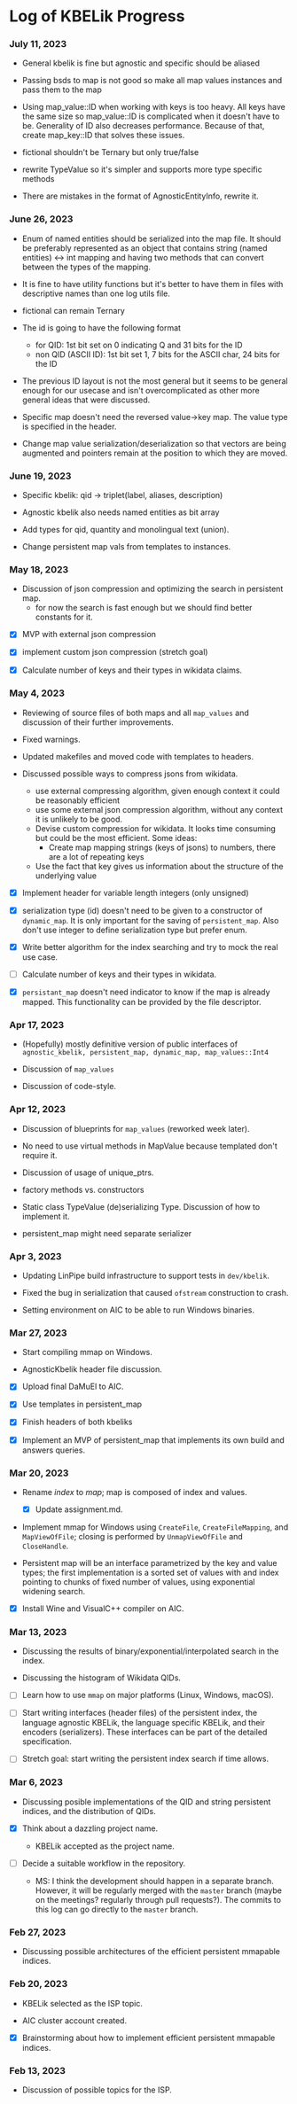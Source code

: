 # Log of KBELik Progress

### July 11, 2023
- General kbelik is fine but agnostic and specific should be aliased

- Passing bsds to map is not good so make all map values instances and pass them
  to the map

- Using map_value::ID when working with keys is too heavy. All keys have the
  same size so map_value::ID is complicated when it doesn't have to be.
  Generality of ID also decreases performance. Because of that, create
  map_key::ID that solves these issues.

- fictional shouldn't be Ternary but only true/false

- rewrite TypeValue so it's simpler and supports more type specific methods

- There are mistakes in the format of AgnosticEntityInfo, rewrite it.

### June 26, 2023
- Enum of named entities should be serialized into the map file. It should be
  preferably represented as an object that contains string (named entities) <-> int
  mapping and having two methods that can convert between the types of the
  mapping.

- It is fine to have utility functions but it's better to have them in files
  with descriptive names than one log utils file.

- fictional can remain Ternary

- The id is going to have the following format
    - for QID: 1st bit set on 0 indicating Q and 31 bits for the ID
    - non QID (ASCII ID): 1st bit set 1, 7 bits for the ASCII char, 24 bits for
      the ID

- The previous ID layout is not the most general but it seems to be general
  enough for our usecase and isn't overcomplicated as other more general ideas
  that were discussed.

- Specific map doesn't need the reversed value->key map. The value type is specified in the
  header.

- Change map value serialization/deserialization so that vectors are being augmented
  and pointers remain at the position to which they are moved.

### June 19, 2023
- Specific kbelik: qid -> triplet(label, aliases, description)

- Agnostic kbelik also needs named entities as bit array

- Add types for qid, quantity and monolingual text (union).

- Change persistent map vals from templates to instances.

### May 18, 2023
- Discussion of json compression and optimizing the search in persistent map.
    - for now the search is fast enough but we should find better constants 
    for it.

- [x] MVP with external json compression 

- [x] implement custom json compression (stretch goal)

- [x] Calculate number of keys and their types in wikidata claims.

### May 4, 2023
- Reviewing of source files of both maps and all `map_values` and discussion of their further
  improvements.

- Fixed warnings.

- Updated makefiles and moved code with templates to headers.

- Discussed possible ways to compress jsons from wikidata.
    - use external compressing algorithm, given enough context it could be
      reasonably efficient
    - use some external json compression algorithm, without any context it is
      unlikely to be good.
    - Devise custom compression for wikidata. It looks time consuming but could
      be the most efficient. Some ideas:
        - Create map mapping strings (keys of jsons) to numbers, there are a lot
	  of repeating keys
	- Use the fact that key gives us information about the structure of the
	  underlying value

- [x] Implement header for variable length integers (only unsigned)

- [x] serialization type (id) doesn't need to be given to a constructor of `dynamic_map`. It is only
  important for the saving of `persistent_map`. Also don't use integer to define
  serialization type but prefer enum.

- [x] Write better algorithm for the index searching and try to mock the real
  use case.

- [ ] Calculate number of keys and their types in wikidata.

- [x] `persistant_map` doesn't need indicator to know if the map is already
  mapped. This functionality can be provided by the file descriptor.


### Apr 17, 2023
- (Hopefully) mostly definitive version of public interfaces of `agnostic_kbelik,
  persistent_map, dynamic_map, map_values::Int4`

- Discussion of `map_values`

- Discussion of code-style.

### Apr 12, 2023
- Discussion of blueprints for `map_values` (reworked week later).

- No need to use virtual methods in MapValue because templated don't require it.

- Discussion of usage of unique_ptrs.

- factory methods vs. constructors

- Static class TypeValue (de)serializing Type. Discussion of how to implement
  it.

- persistent_map might need separate serializer

### Apr 3, 2023
- Updating LinPipe build infrastructure to support tests in `dev/kbelik`.

- Fixed the bug in serialization that caused `ofstream` construction to crash.

- Setting environment on AIC to be able to run Windows binaries.
### Mar 27, 2023
- Start compiling mmap on Windows.

- AgnosticKbelik header file discussion.

- [x] Upload final DaMuEl to AIC.

- [x] Use templates in persistent_map

- [x] Finish headers of both kbeliks

- [x] Implement an MVP of persistent_map that implements its own build and
  answers queries.

### Mar 20, 2023
- Rename _index_ to _map_; map is composed of index and values.
  - [x] Update assignment.md.

- Implement mmap for Windows using `CreateFile`, `CreateFileMapping`,
  and `MapViewOfFile`; closing is performed by `UnmapViewOfFile` and
  `CloseHandle`.

- Persistent map will be an interface parametrized by the key and
  value types; the first implementation is a sorted set of values with
  and index pointing to chunks of fixed number of values, using exponential
  widening search.

- [x] Install Wine and VisualC++ compiler on AIC.

### Mar 13, 2023
- Discussing the results of binary/exponential/interpolated search in the index.

- Discussing the histogram of Wikidata QIDs.

- [ ] Learn how to use `mmap` on major platforms (Linux, Windows, macOS).

- [ ] Start writing interfaces (header files) of the persistent index,
  the language agnostic KBELik, the language specific KBELik, and their
  encoders (serializers). These interfaces can be part of the detailed
  specification.

- [ ] Stretch goal: start writing the persistent index search if time allows.

### Mar 6, 2023
- Discussing posible implementations of the QID and string persistent indices,
  and the distribution of QIDs.

- [x] Think about a dazzling project name.
  - KBELik accepted as the project name.

- [ ] Decide a suitable workflow in the repository.
  - MS: I think the development should happen in a separate branch. However,
    it will be regularly merged with the `master` branch (maybe on the meetings?
    regularly through pull requests?). The commits to this log can go directly
    to the `master` branch.

### Feb 27, 2023
- Discussing possible architectures of the efficient persistent mmapable indices.

### Feb 20, 2023
- KBELik selected as the ISP topic.

- AIC cluster account created.

- [x] Brainstorming about how to implement efficient persistent mmapable indices.

### Feb 13, 2023
- Discussion of possible topics for the ISP.
